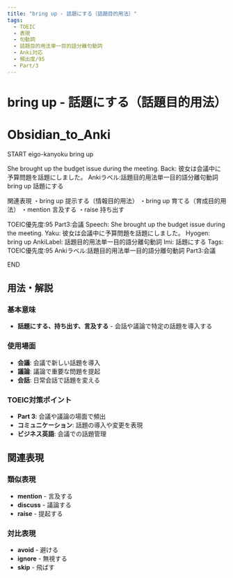 ```yaml
---
title: "bring up - 話題にする（話題目的用法）"
tags:
  - TOEIC
  - 表現
  - 句動詞
  - 話題目的用法単一目的語分離句動詞
  - Anki対応
  - 頻出度/95
  - Part/3
---
```


# bring up - 話題にする（話題目的用法）

# Obsidian_to_Anki
START
eigo-kanyoku
bring up

She brought up the budget issue during the meeting.
Back: 
彼女は会議中に予算問題を話題にしました。
Ankiラベル:話題目的用法単一目的語分離句動詞
bring up
話題にする

関連表現
・bring up 提示する（情報目的用法）
・bring up 育てる（育成目的用法）
・mention 言及する
・raise 持ち出す

TOEIC優先度:95
Part3:会議
Speech: She brought up the budget issue during the meeting.
Yaku: 彼女は会議中に予算問題を話題にしました。
Hyogen: bring up
AnkiLabel: 話題目的用法単一目的語分離句動詞
Imi: 話題にする
Tags: TOEIC優先度:95 Ankiラベル:話題目的用法単一目的語分離句動詞 Part3:会議
<!--ID: 1752926150196-->
END

## 用法・解説

### 基本意味
- **話題にする、持ち出す、言及する** - 会話や議論で特定の話題を導入する

### 使用場面
- **会議**: 会議で新しい話題を導入
- **議論**: 議論で重要な問題を提起
- **会話**: 日常会話で話題を変える

### TOEIC対策ポイント
- **Part 3**: 会議や議論の場面で頻出
- **コミュニケーション**: 話題の導入や変更を表現
- **ビジネス英語**: 会議での話題管理

## 関連表現

### 類似表現
- **mention** - 言及する
- **discuss** - 議論する
- **raise** - 提起する

### 対比表現
- **avoid** - 避ける
- **ignore** - 無視する
- **skip** - 飛ばす 